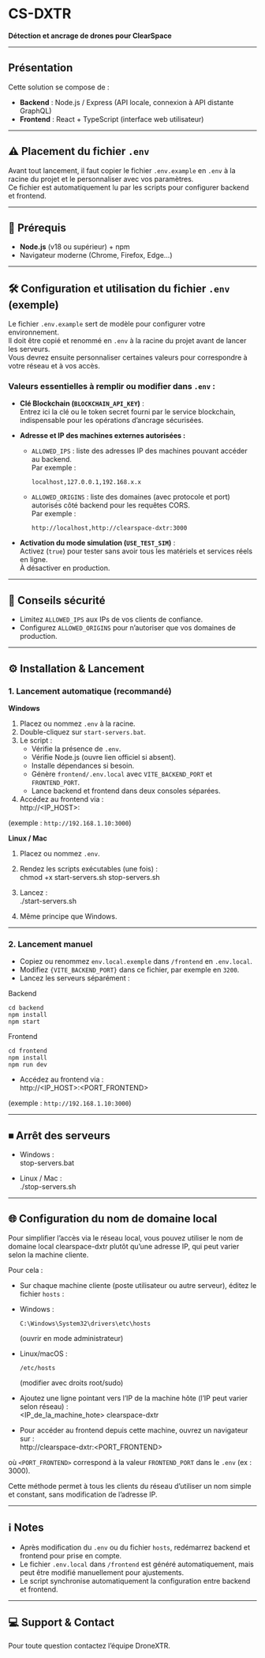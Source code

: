 # CS-DXTR  
**Détection et ancrage de drones pour ClearSpace**

---

## Présentation

Cette solution se compose de :  
- **Backend** : Node.js / Express (API locale, connexion à API distante GraphQL)  
- **Frontend** : React + TypeScript (interface web utilisateur)

---

## ⚠️ Placement du fichier `.env`

Avant tout lancement, il faut copier le fichier `.env.example` en `.env` à la racine du projet et le personnaliser avec vos paramètres.  
Ce fichier est automatiquement lu par les scripts pour configurer backend et frontend.

---

## 🚀 Prérequis

- **Node.js** (v18 ou supérieur) + npm  
- Navigateur moderne (Chrome, Firefox, Edge...)

---

## 🛠 Configuration et utilisation du fichier `.env` (exemple)

Le fichier `.env.example` sert de modèle pour configurer votre environnement.  
Il doit être copié et renommé en `.env` à la racine du projet avant de lancer les serveurs.  
Vous devrez ensuite personnaliser certaines valeurs pour correspondre à votre réseau et à vos accès.

### Valeurs essentielles à remplir ou modifier dans `.env` :

- **Clé Blockchain (`BLOCKCHAIN_API_KEY`)** :  
  Entrez ici la clé ou le token secret fourni par le service blockchain, indispensable pour les opérations d’ancrage sécurisées.

- **Adresse et IP des machines externes autorisées :**  
  - `ALLOWED_IPS` : liste des adresses IP des machines pouvant accéder au backend.  
    Par exemple :  
    ```
    localhost,127.0.0.1,192.168.x.x
    ```
  - `ALLOWED_ORIGINS` : liste des domaines (avec protocole et port) autorisés côté backend pour les requêtes CORS.  
    Par exemple :  
    ```
    http://localhost,http://clearspace-dxtr:3000
    ```

- **Activation du mode simulation (`USE_TEST_SIM`)** :  
  Activez (`true`) pour tester sans avoir tous les matériels et services réels en ligne.  
  À désactiver en production.

---

## 🔑 Conseils sécurité

- Limitez `ALLOWED_IPS` aux IPs de vos clients de confiance.  
- Configurez `ALLOWED_ORIGINS` pour n’autoriser que vos domaines de production.

---

## ⚙️ Installation & Lancement

### 1. Lancement automatique (recommandé)

**Windows**

1. Placez ou nommez `.env` à la racine.  
2. Double-cliquez sur `start-servers.bat`.  
3. Le script :  
   - Vérifie la présence de `.env`.  
   - Vérifie Node.js (ouvre lien officiel si absent).  
   - Installe dépendances si besoin.  
   - Génère `frontend/.env.local` avec `VITE_BACKEND_PORT` et `FRONTEND_PORT`.  
   - Lance backend et frontend dans deux consoles séparées.  
4. Accédez au frontend via :  
http://<IP_HOST>:<PORT>


(exemple : `http://192.168.1.10:3000`)

**Linux / Mac**

1. Placez ou nommez `.env`.  
2. Rendez les scripts exécutables (une fois) :  
chmod +x start-servers.sh stop-servers.sh


3. Lancez :  
./start-servers.sh


4. Même principe que Windows.

---

### 2. Lancement manuel

- Copiez ou renommez `env.local.exemple` dans `/frontend` en `.env.local`.  
- Modifiez `{VITE_BACKEND_PORT}` dans ce fichier, par exemple en `3200`.  
- Lancez les serveurs séparément :

Backend
  ```
cd backend
npm install
npm start
  ```

Frontend
  ```
cd frontend
npm install
npm run dev
  ```



- Accédez au frontend via :  
http://<IP_HOST>:<PORT_FRONTEND>


(exemple : `http://192.168.1.10:3000`)

---

## ⏹ Arrêt des serveurs

- Windows :  
stop-servers.bat


- Linux / Mac :  
./stop-servers.sh



---

## 🌐 Configuration du nom de domaine local

Pour simplifier l’accès via le réseau local, vous pouvez utiliser le nom de domaine local clearspace-dxtr plutôt qu’une adresse IP, qui peut varier selon la machine cliente.

Pour cela :  

- Sur chaque machine cliente (poste utilisateur ou autre serveur), éditez le fichier `hosts` :  
- Windows :  
  ```
  C:\Windows\System32\drivers\etc\hosts
  ```  
  (ouvrir en mode administrateur)  
- Linux/macOS :  
  ```
  /etc/hosts
  ```  
  (modifier avec droits root/sudo)

- Ajoutez une ligne pointant vers l’IP de la machine hôte (l’IP peut varier selon réseau) :  
<IP_de_la_machine_hote> clearspace-dxtr



- Pour accéder au frontend depuis cette machine, ouvrez un navigateur sur :  
http://clearspace-dxtr:<PORT_FRONTEND>


où `<PORT_FRONTEND>` correspond à la valeur `FRONTEND_PORT` dans le `.env` (ex : 3000).

Cette méthode permet à tous les clients du réseau d’utiliser un nom simple et constant, sans modification de l’adresse IP.

---

## ℹ️ Notes

- Après modification du `.env` ou du fichier `hosts`, redémarrez backend et frontend pour prise en compte.  
- Le fichier `.env.local` dans `/frontend` est généré automatiquement, mais peut être modifié manuellement pour ajustements.  
- Le script synchronise automatiquement la configuration entre backend et frontend.

---

## 💻 Support & Contact

Pour toute question contactez l’équipe DroneXTR.